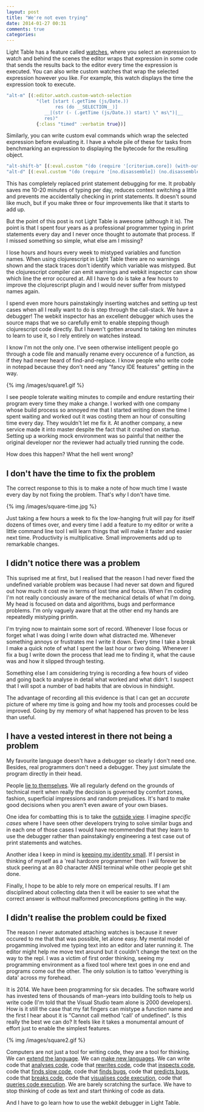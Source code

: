 ```yaml
---
layout: post
title: "We're not even trying"
date: 2014-01-27 00:31
comments: true
categories:
---
```


Light Table has a feature called [watches](http://www.youtube.com/watch?v=d8-b6QEN-rk), where you select an expression to watch and behind the scenes the editor wraps that expression in some code that sends the results back to the editor every time the expression is executed. You can also write custom watches that wrap the selected expression however you like. For example, this watch displays the time the expression took to execute.

<!--more-->

``` clj
"alt-m" [(:editor.watch.custom-watch-selection
           "(let [start (.getTime (js/Date.))
                  res (do __SELECTION__)]
              __|(str (- (.getTime (js/Date.)) start) \" ms\")|__
              res)"
           {:class "timed" :verbatim true})]
```

Similarly, you can write custom eval commands which wrap the selected expression before evaluating it. I have a whole pile of these for tasks from benchmarking an expression to displaying the bytecode for the resulting object.

``` clj
"alt-shift-b" [(:eval.custom "(do (require '[criterium.core]) (with-out-str (criterium.core/bench (do __SELECTION__))))" {:result-type :inline :verbatim true})]
"alt-d" [(:eval.custom "(do (require '[no.disassemble]) (no.disassemble/disassemble (do __SELECTION__)))" {:result-type :inline :verbatim true})]
```

This has completely replaced print statement debugging for me. It probably saves me 10-20 minutes of typing per day, reduces context switching a little and prevents me accidentally checking in print statements. It doesn't sound like much, but if you make three or four improvements like that it starts to add up.

But the point of this post is not Light Table is awesome (although it is). The point is that I spent four years as a professional programmer typing in print statements every day and I never once thought to automate that process. If I missed something so simple, what else am I missing?

I lose hours and hours every week to mistyped variables and function names. When using clojurescript in Light Table there are no warnings shown and the stack traces don't identify which variable was mistyped. But the clojurescript compiler can emit warnings and webkit inspector can show which line the error occured at. All I have to do is take a few hours to improve the clojurescript plugin and I would never suffer from mistyped names again.

I spend even more hours painstakingly inserting watches and setting up test cases when all I really want to do is step through the call-stack. We have a debugger! The webkit inspector has an excellent debugger which uses the source maps that we so carefully emit to enable stepping though clojurescript code directly. But I haven't gotten around to taking ten minutes to learn to use it, so I rely entirely on watches instead.

I know I'm not the only one. I've seen otherwise intelligent people go through a code file and manually rename every occurence of a function, as if they had never heard of find-and-replace. I know people who write code in notepad because they don't need any "fancy IDE features" getting in the way.

{% img /images/square1.gif %}

I see people tolerate waiting minutes to compile and endure restarting their program every time they make a change. I worked with one company whose build process so annoyed me that I started writing down the time I spent waiting and worked out it was costing them an hour of consulting time every day. They wouldn't let me fix it. At another company, a new service made it into master despite the fact that it crashed on startup. Setting up a working mock environment was so painful that neither the original developer nor the reviewer had actually tried running the code.

How does this happen? What the hell went wrong?

## I don't have the time to fix the problem

The correct response to this is to make a note of how much time I waste every day by not fixing the problem. That's *why* I don't have time.

{% img /images/square-time.jpg %}

Just taking a few hours a week to fix the low-hanging fruit will pay for itself dozens of times over, and every time I add a feature to my editor or write a little command line tool I will learn things that will make it faster and easier next time. Productivity is multiplicative. Small improvements add up to remarkable changes.

## I didn't notice there was a problem

This suprised me at first, but I realised that the reason I had never fixed the undefined variable problem was because I had never sat down and figured out how much it cost me in terms of lost time and focus. When I'm coding I'm not really conciously aware of the mechanical details of what I'm doing. My head is focused on data and algorithms, bugs and performance problems. I'm only vaguely aware that at the other end my hands are repeatedly mistyping println.

I'm trying now to maintain some sort of record. Whenever I lose focus or forget what I was doing I write down what distracted me. Whenever something annoys or frustrates me I write it down. Every time I take a break I make a quick note of what I spent the last hour or two doing. Whenever I fix a bug I write down the process that lead me to finding it, what the cause was and how it slipped through testing.

Something else I am considering trying is recording a few hours of video and going back to analyse in detail what worked and what didn't. I suspect that I will spot a number of bad habits that are obvious in hindsight.

The advantage of recording all this evidence is that I can get an *accurate* picture of where my time is going and how my tools and processes could be improved. Going by my memory of what happened has proven to be less than useful.

## I have a vested interest in there not being a problem

My favourite language doesn't have a debugger so clearly I don't need one. Besides, real programmers don't need a debugger. They just simulate the program directly in their head.

People [lie to themselves](http://www.amazon.co.uk/Thinking-Fast-Slow-Daniel-Kahneman/dp/0141033576/ref=sr_1_1?ie=UTF8&qid=1390773807&sr=8-1&keywords=thinking+fast+and+slow). We all regularly defend on the grounds of technical merit when really the decision is governed by comfort zones, fashion, superficial impressions and random prejudices. It's hard to make good decisions when you aren't even aware of your own biases.

One idea for combatting this is to take the [outside view](http://wiki.lesswrong.com/wiki/Outside_view). I imagine *specific cases* where I have seen other developers trying to solve similar bugs and in each one of those cases I would have recommended that they learn to use the debugger rather than painstakingly engineering a test case out of print statements and watches.

Another idea I keep in mind is [keeping my identity small](http://www.paulgraham.com/identity.html). If I persist in thinking of myself as a 'real hardcore programmer' then I will forever be stuck peering at an 80 character ANSI terminal while other people get shit done.

Finally, I hope to be able to rely more on emperical results. If I am disciplined about collecting data then it will be easier to see what the correct answer is without malformed preconceptions getting in the way.

## I didn't realise the problem could be fixed

The reason I never automated attaching watches is because it never occured to me that that was possible, let alone easy. My mental model of progamming involved me typing text into an editor and later running it. The editor might help me move text around but it couldn't change the text on the way to the repl. I was a victim of first order thinking, seeing my programming environment as a fixed tool where text goes in one end and programs come out the other. The only solution is to tattoo 'everything is data' across my forehead.

It is 2014. We have been programming for six decades. The software world has invested tens of thousands of man-years into building tools to help us write code (I'm told that the Visual Studio team alone is 2000 developers). How is it still the case that my fat fingers can mistype a function name and the first I hear about it is "Cannot call method 'call' of undefined". Is this really the best we can do? It feels like it takes a monumental amount of effort just to enable the simplest features.

{% img /images/square2.gif %}

Computers are not just a tool for writing code, they are a tool for thinking. We can [extend the language](http://clojure.org/macros). We can [make new languages](http://cascalog.org/). We can write code that [analyses code](https://github.com/clojure/core.typed), code that [rewrites code](https://github.com/technomancy/slamhound), code that [inspects code](), code that [finds slow code](https://github.com/plasma-umass/causal), code that [finds bugs](http://www.st.cs.uni-saarland.de/dd/), code that [predicts bugs](http://google-engtools.blogspot.co.uk/2011/12/bug-prediction-at-google.html), code that [breaks code](http://db.cs.berkeley.edu/papers/hotdep10-fts-dts.pdf), code that [visualises code execution](worrydream.com/MediaForThinkingTheUnthinkable/), code that [queries code execution](http://db.cs.berkeley.edu/papers/eurosys10-boom.pdf). We are barely scratching the surface. We have to stop thinking of code as text and start thinking of code as data.

And I have to go learn how to use the webkit debugger in Light Table.
